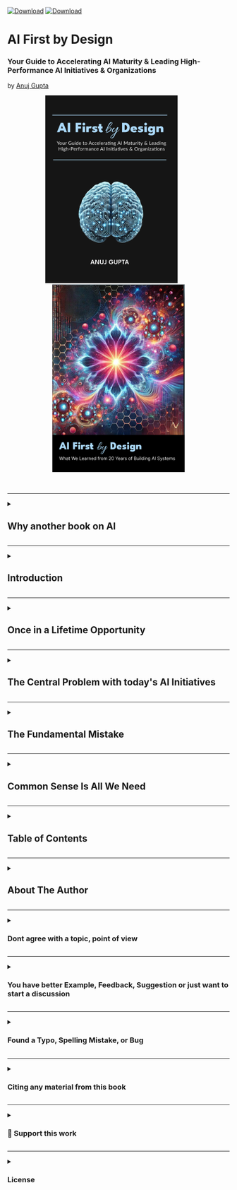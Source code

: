 
[![Download](https://img.shields.io/badge/download-bookmarked%20book-orange.svg)](https://github.com/janishar/mit-deep-learning-book-pdf/raw/master/complete-book-pdf/deeplearningbook.pdf)
[![Download](https://img.shields.io/badge/download-book-brightgreen.svg)](https://github.com/janishar/mit-deep-learning-book-pdf/blob/master/complete-book-pdf/Ian%20Goodfellow%2C%20Yoshua%20Bengio%2C%20Aaron%20Courville%20-%20Deep%20Learning%20(2017%2C%20MIT).pdf)

# **AI First by Design** 
### Your Guide to Accelerating AI Maturity & Leading High-Performance AI Initiatives & Organizations
by 
[Anuj Gupta](https://www.linkedin.com/in/anujgupta-82/)
<br>
<p align="center">
    <img src="https://github.com/AI-First-by-Design/AI-First-by-Design-Book/blob/main/images/2.jpg" width="300"> &nbsp; &nbsp; &nbsp; &nbsp;
    <img src="https://github.com/AI-First-by-Design/AI-First-by-Design-Book/blob/main/images/3.jpg" width="300">
</p>

<br>

-----------------------------------------------------------------------------------

<details>
  <summary><h2>Why another book on AI</h2></summary>

In today’s rapidly evolving AI landscape, (Generative) AI promises to revolutionize businesses like never before. While it unlocks unparalleled opportunities, it also brings complex challenges in turning this disruptive technology into successful AI features, products & ventures. The key to unlock these opportunities is to elevate your organization's AI practices toward "Pragmatic AI"— AI efforts that deliver real-world impact.

We define **Pragmatic AI** as _AI efforts that translate into  tangible business successes,  leading to increased revenues and market dominance, rather than focusing solely on  model metrics_. 

"AI First by Design" is your guide to Pragmatic AI. It is a practical resource for Executives, Leaders, Startup Founders, Partners at VC/PE firms, Managers, Engineers, Scientist focused on being part of AI initiatives that deliver real business impact. 

    
</details>

-----------------------------------------------------------------------------------


<details>
  <summary><h2>Introduction</h2></summary>

Artificial Intelligence is no longer a futuristic concept—it’s the defining force shaping the next era of business, technology, and innovation. Yet, despite the hype, many organizations struggle to build AI systems that drive real impact. AI projects often stall due to unclear objectives, poor alignment with business goals, talent gaps, or an underdeveloped AI strategy.

This playbook is designed to change that. It’s a no-nonsense, practical guide for leaders, Startup founders, and AI practitioners who want to build world-class AI systems, products, and teams—not just PoCs (Proof of Concepts) or prototypes that never make it to production. Whether you’re a startup founder, corporate executive, or VC partner, this playbook will help you navigate the complexities of AI adoption and execution.

We distill lessons from over two decades of hands-on AI experience—spanning early-stage startups (0-1, 1-n) to Fortune 50 giants. Having led numerous high-impact AI initiatives, we’ve curated the most valuable insights into a strategic, results-driven approach for building AI systems that truly move the needle.

This playbook serves as both a roadmap for AI adoption and a blueprint for success. It dives into the key parameters of AI readiness, addressing why AI development fundamentally differs from traditional IT/software systems and why the known playbooks for Software 1.0 fall short when building Software 2.0 (AI-driven systems).

Understanding these principles is crucial for AI founders, executives, CXOs, VC partners, and senior policymakers. Organizations with leaders who grasp these concepts will achieve higher AI maturity, readiness, and a distinct competitive edge.

Our hope is that this playbook becomes an invaluable resource for AI startup founders, MNC executives, AI scientists, developers, investors, and policymakers driving AI-led transformation worldwide. This isn’t just another AI book—it’s a playbook for action. By the end, you’ll have a clear roadmap to build and scale AI systems that deliver tangible business impact, innovation, and lasting competitive advantage.

</details>

-----------------------------------------------------------------------------------


<details>
  <summary><h2>Once in a Lifetime Opportunity</h2></summary>

Back in the late 90s when Internet had just come, 99% of the Organizations saw Internet as just another channel of distribution. 1% of the companies saw the internet as the business itself. It is these 1% - Google, Amazon, Facebook, Apple etc that went on to create massive wealth and made the most of once in a lifetime opportunity. AI is at a similar junction. It is not just another technology. 99% of the Organizations see it as a great way to optimize their manpower & operations (which will surely help them improve their bottomline). But that not the true power of this technology. The true power of it lies in reimagining one entire business in the light of this technology. Only 1% of the companies are doing so. But it is this 1% that is going make the most of AI potential - the next set of unicorns, decacorns will come from these 1% and not the 99%.

This is best summarised by Satya Nadella when he says "The core currency of any business will be its ability to harness AI and fundamentally reimagine what it does & how it operates in the light of AI."

Mark Cuban famously said "There are only two types of companies in this world - Those that are great at AI and everybody else. If you are not good at AI you are going to fail. Period. End of story. And if you are a CEO, you can’t just leave it to the tech guys". He puts the onus of AI transformation directly on the CEO & his entire leadership team and not just the CTO or CIO. Why so? because unlike IT, AI is not just a better way of doing things. Its an Organization wide initative and starts with CXO team taking bold bets and reimagining their entire business in the light of this technology.

It is owing to this promise, every team, organization, country is after mastering this technology. Head of States are conference chairs! Billions of dollars are being invested in this technology around the world and trillions more will be invested.

</details>

-----------------------------------------------------------------------------------

<details>
  <summary><h2>The Central Problem with today's AI Initiatives </h2></summary>

</details>

-----------------------------------------------------------------------------------

<details>
  <summary><h2>The Fundamental Mistake</h2></summary>

</details>

-----------------------------------------------------------------------------------

<details>
  <summary><h2>Common Sense Is All We Need</h2></summary>

</details>

-----------------------------------------------------------------------------------
<!--
<details>
  <summary><h3>Usage Instructions</h3></summary>

  [View Usage Instructions](./Docs/Introduction.md)

</details>

----------------------------------------------------------------------------------- -->

  

<details>
  <summary><h2>Table of Contents</h2></summary>

<!-- # Table of Contents -->

### <div align="center">Section 1: Introduction</div>  
- **Ch 1:** Once in a Lifetime Opportunity  
- **Ch 2:** The Fundamental Mistake  

### <div align="center">Section 2: Technology</div>  
- **Ch 3:** Human Brain Analogy is Super Misleading  
  - Incremental Learning  
  - Explainability  
- **Ch 4:** AI ≠ Replace Humans?  
  - AI = Augmented Intelligence rather than Artificial Intelligence  
- **Ch 5:** The Right Methodology to Develop AI Systems  
  - [Capability Curve for AI Systems vs IT Systems](https://github.com/Gradient-Advisors/AI-First-by-Design-Book/blob/main/Chapters/Technology/AI%20Capability%20Continuum.pdf)  
  - Make it Work, Make it Better  
- **Ch 6:** AI Won’t Be Error-Free Anytime Soon  
  - Mistakes are Part and Parcel of AI Systems  
- **Ch 7:** AI Problems Can Be Solved in Multiple Ways  
  - AI Teams Do Not Know the Right Path Upfront  
  - Finding the Path Involves Many Experiments  
  - Solutions Differ Based on the Problem and Dataset  
- **Ch 8:** AI Solutions Are Not Incremental  
  - Going from 85% to 90% Accuracy May Require Starting Over  
- **Ch 9:** Updating AI Models ≠ Old Learnings + New Learnings  
  - Can Lead to:  
    - Incorrect Predictions on Previously Correct Data Points  
    - Catastrophic Forgetting  
- **Ch 10:** AI Model Quality Mirrors Training Data Quality  
  - Unseen Data Examples  
- **Ch 11:** Drift  
  - Data Drift vs Concept Drift  
- **Ch 12:** Quantifying Data Needs is Hard  
  - Deep Learning is a Data Guzzler  
  - Transfer Learning Doesn’t Work in All Scenarios  
- **Ch 13:** Data Quality Matters  
  - Can't Run Fighter Jets on Crude Oil!  
  - Quantifying the Impact of Bad Data is Tough  
- **Ch 14:** AI Ops is Not DevOps  
  - Why Deploying and Maintaining Models is Much More Nuanced  

### <div align="center">Section 3: Processes</div>  
- **Ch 15:** AI is Not a Sledgehammer  
  - [Finding the Right Use Cases for AI](https://github.com/Gradient-Advisors/AI-First-by-Design-Book/blob/main/Chapters/Processes/AI-Compass%20%20A%20Framework%20for%20Identifying%20High-ROI%20AI%20Use%20Cases.pdf)
- **Ch 16:** Defining the Right Metrics to Measure Success  
  - AI Metrics  
  - Business Metrics  
  - Synchrony Between AI & Business Metrics  
- **Ch 17:** Data Labeling  
  - AI is Only as Good as Its Data Labelers  
- **Ch 18:** Testing AI Systems  
  - “Incorrect” Output  
- **Ch 19:** Agile is Unfit for Managing AI Development  
  - AI Development is Highly Unpredictable  
- **Ch 20:** Data Collection  
  - Building Nuclear Systems Requires Rigorous Data Collection, Cleaning, and Enrichment  
- **Ch 21:** The Safety Net of AI Systems  
  - Control Loop  
  - Feedback Loop  
  - Human in the Loop  
  - UX for AI  
  - Handling Errors and Failures Gracefully  
  - Introducing AI to Users Gradually  
  - With AI, Always Better to Under-Promise than Over-Promise  
- **Ch 22:** Explainability and Trust  

### <div align="center">Section 4: Economics of AI</div>  
- **Ch 23:** The Business of AI is Far from SaaS  
  - Why Profit Margins in AI (~40%) are Much Lower than SaaS (~85%)  
- **Ch 24:** Why AI Endeavors Are Still Expensive  
- **Ch 25:** Crucial to Quickly Find the Market's Price for AI  
  - Customers Pay for Value, Not AI  
- **Ch 26:** Accuracy Obsession Early On is Counterproductive  
  - When is Improving AI Systems Incrementally (1-2%) Worth It?  
- **Ch 27:** How is GPU Cost Likely to Play Out in the Future?  

### <div align="center">Section 5: People</div>  
- **Ch 28:** Stakeholder Management  
  - Do You Even Need AI?  
  - Ill-Formed Problems  
  - Capability Curve for AI Systems  
  - Make it Work, Make it Better  
  - Who is the Best Person to Manage Stakeholders?  
- **Ch 29:** The Right Hiring Strategy for AI  
  - Generalist vs Specialist  
  - Does Hiring PhDs Give You an Edge?  
  - When is the Right Time to Hire a Head of AI?  
  - What Should the Head of AI Be—PhD or MBA?  
  - Bilingual AI Leaders  
- **Ch 30:** Managing Individual Contributors (ICs)  
  - Occam's Razor  
  - Falling in Love with the Solution, Not the Problem  
  - AI System >> AI Model  
  - Clues Lie in Mistakes  
- **Ch 31:** AI Product Manager: The Underrated Ace  
- **Ch 32:** Publishing  

</details>

-----------------------------------------------------------------------------------

<details>
      <summary><h2>About The Author</h2></summary>

**What I do:**

- On-demand Head of (Gen) AI to multiple Startups & MNCs across US, Europe & India. 
- AI Advisor to multiple Boards, mentoring them on various facets of (Gen) AI. 
- Helping MNCs put together a strong (Gen) AI strategy & roadmap in place
- Conduct Highly bespoke workshops on (Gen) AI for CXOs, Executives, Board Members, VC/PE partners. 
- Mentor Global Capability Centers (GCCs) in setting up AI Center of Excellence (CoE) 

**My background:**

- Seasoned AI executive with 20+ years of extensive experience in spearheading core AI efforts, driving AI KPIs as Chief AI Officer.
- Recently mentored a YC company build critical AI systems, demoed to [Sam Altman](https://en.wikipedia.org/wiki/Sam_Altman) (Open AI) & [Vinod Khosla](https://www.khoslaventures.com/team/vinod-khosla/) (Khosla Ventures); helping YC company secure series B funding by Khosla Ventures.
- Led AI efforts for one of the earliest startups to be funded for its AI-first approach, back in 2013;
leading to its acquisition by FreshWorks (Nasdaq listed) in 2016.
- Authored a landmark book in AI. The book has been [endorsed by Globally Top AI Leaders](https://www.practicalnlp.ai/testimonial#testimonials) by from CMU, UCSD, DeepMind, Google AI, Microsoft Research, Amazon AI Research, Meta, Spotify, YC startups including Airbnb & Sharpest Minds.
 
    The book has already been translated in 5 languages, [270+ citations](https://scholar.google.com/scholar?oi=bibs&hl=en&cites=4105469700075134896&as_sdt=5), and used by 50+ universities globally for their AI curriculum. Ranks consistently in the top 1% of AI books.
  
    Presented our book to [Prof Raj Reddy](https://en.wikipedia.org/wiki/Raj_Reddy) (**Turing award winner, doyen of AI & Robotics at CMU**) and [Dr Srinivas Bangalore](https://sbangalore.com/) (SVP of AI  at Interactions Corporation. Visiting professor at Columbia University, Princeton University, and Copenhagen Business School)

- Incubated & spearheaded AI efforts at both startups (0-1, 1-n) as well as Fortune 50 companies. Developed commercially 
successful AI products and features leading to multi-million $$ in revenue & contributing significantly to Org KPIs. 

- Incubated & led AI teams of size 5-100 people spanning multiple geographies, managing the entire team & lifecycle of AI projects. 

- Incubated & led AI efforts & built multiple AI systems in NLP, Vision, Speech and Data Science at both
startups (0-1, 1-n) & Fortune 50.

- Worked very closely with Founders and my C-suite peers across Business, Product, Engineering, Sales, and HR to drive KPIs as Chief AI Officer at the organizational level. 



You can connect with me here:
* [Linkedin](https://www.linkedin.com/in/anujgupta-82/)
* [Twitter](https://twitter.com/anujgupta82)
* [YouTube Channel](https://www.youtube.com/@gradient_advisors)

</details>

-----------------------------------------------------------------------------------

<details>
  <summary><h3>Dont agree with a topic, point of view  </h3></summary>

</details>

-----------------------------------------------------------------------------------

<details>
  <summary><h3>You have better Example, Feedback, Suggestion or just want to start a discussion</h3></summary>

Great, please head over to the [discussion]() section   

</details>

-----------------------------------------------------------------------------------


<details>
  <summary><h3>Found a Typo, Spelling Mistake, or Bug</h3></summary>

Despite our best efforts to eliminate errors, some typos, spelling mistakes, or bugs may still slip through.  
If you encounter any, please log them using the [Issues tab](https://github.com/anujgupta82/AI-by-Design/issues).  

Your feedback will help us fix them and enhance the overall quality of the book. Thank you for your support!  

</details>

-----------------------------------------------------------------------------------

<details>
      <summary><h3>Citing any material from this book</h3></summary>

### Citing any material from this book
As you use this work or any part of it, please cite it properly.**

```
To cite this book or any portion of this book, please use this bibtex entry:

@book{Gupta-2025,
    title={AI First by Design},
    author={Anuj Gupta},
    note={\url{[www.anujgupta.co/AI-first-by-design}},
    year={2025}
}
```

</details>

-----------------------------------------------------------------------------------
<details>
      <summary><h3>🌟 Support this work</h3></summary>

If this work helps you or enriches your knowledge in any way, please show your love :heart: by putting a :star: on this project :v:. Please support us by writing about this work on various social forums and share it with your network to show your appreciation and help others discover it.

[![GitHub stars](https://img.shields.io/github/stars/AI-First-by-Design/AI-First-by-Design?style=social)](https://github.com/AI-First-by-Design/AI-First-by-Design-Book/stargazers)  
[![Tweet](https://img.shields.io/twitter/url?style=social&url=https%3A%2F%2Fgithub.com%2FAI-First-by-Design%2FAI-First-by-Design)](https://twitter.com/intent/tweet?text=Check%20out%20this%20awesome%20AI%20resource%20by%20%40anujgupta82%20from%20%40GradientAdvisor%3A%20https%3A%2F%2Fgithub.com%2FAI-First-by-Design%2FAI-First-by-Design-Book)  
[![Share on LinkedIn](https://img.shields.io/badge/Share%20on-LinkedIn-blue?logo=linkedin)](https://www.linkedin.com/sharing/share-offsite/?url=https%3A%2F%2Fgithub.com%2FAI-First-by-Design%2FAI-First-by-Design-Book)  


Feel free to tag our handles: 

X / Twitter: [@anujgupta82](https://X.com/anujgupta82) [@gradientAdvisor](https://x.com/GradientAdvisor)

Linkedin:  [anujgupta-82](https://www.linkedin.com/in/anujgupta-82/) [gradient-advisors](https://www.linkedin.com/company/gradient-advisors/)

YouTube: [@gradient_advisors](https://www.youtube.com/@gradient_advisors)

Discord: 

Website: [Gradient Advisors](https://gradient-advisors.ai/)

</details>

-----------------------------------------------------------------------------------
<details>
      <summary><h3>License</h3></summary>

[![CC BY-NC 4.0](https://licensebuttons.net/l/by-nc/4.0/88x31.png)](http://creativecommons.org/licenses/by-nc/4.0/)

</details>

<!--
**This repository contains**
1. The pdf version of the book which is available in html at [http://www.ai-by-design-book.org/](http://www.ai-by-design-book.org/)
2. The book is available in chapter-wise PDFs as well as a complete book in PDF.

[//]: # (**Some useful links for this learning:**)
1. [Exercises](http://www.deeplearningbook.org/exercises.html)
2. [Lecture Slides](http://www.deeplearningbook.org/lecture_slides.html)
3. [External links](http://www.deeplearningbook.org/external.html)
-->
